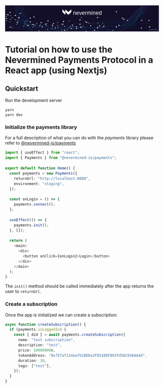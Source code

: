 [![banner](https://raw.githubusercontent.com/nevermined-io/assets/main/images/logo/banner_logo.png)](https://nevermined.io)

# Tutorial on how to use the Nevermined Payments Protocol in a React app (using Nextjs)

## Quickstart

Run the development server

```
yarn
yarn dev
```

### Initialize the payments library

For a full description of what you can do with the _payments_ library please refer to [@nevermined-io/payments](https://github.com/nevermined-io/payments)

```typescript
import { useEffect } from "react";
import { Payments } from "@nevermined-io/payments";

export default function Home() {
  const payments = new Payments({
    returnUrl: "http://localhost:8080",
    environment: "staging",
  });

  const onLogin = () => {
    payments.connect();
  };

  useEffect(() => {
    payments.init();
  }, []);

  return (
    <main>
      <div>
        <button onClick={onLogin}>Login</button>
      </div>
    </main>
  );
}
```

The `init()` method should be called immediately after the app returns the user to `returnUrl`.

### Create a subscription

Once the app is initialized we can create a subscription:

```typescript
async function createSubscription() {
  if (payments.isLoggedIn) {
    const { did } = await payments.createSubscription({
      name: "test subscription",
      description: "test",
      price: 10000000n,
      tokenAddress: "0x75faf114eafb1BDbe2F0316DF893fd58CE46AA4d",
      duration: 30,
      tags: ["test"],
    });
  }
}
```
